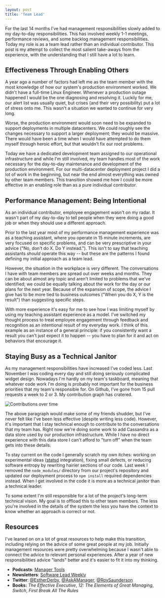 ```yaml
---
layout: post
title: 'Team Lead'
---
```


For the last 14 months I've had management responsibilities slowly added to my day-to-day responsibilities.  This has involved weekly 1-1 meetings, performance reviews, and some backlog management responsibilities.  Today my role is as a team lead rather than an individual contributor.  This post is my attempt to collect the most salient take-aways from the experience, with the understanding that I still have a lot to learn.

## Effectiveness Through Enabling Others

A year ago a number of factors had left me as the team member with the most knowledge of how our system's production environment worked.  We didn't have a full-time Linux Engineer.  Whenever a production outage happened I would be the one diagnosing and resolving it.  Luckily for me, our alert list was usually quiet, but crises (and their very possibility) put a lot of stress onto me.  This wasn't a situation we wanted to continue for very long.

Worse, the production environment would soon need to be expanded to support deployments in multiple datacenters.  We could roughly see the changes necessary to support a larger deployment; they would be massive.  There would have been a time when I would have attempted to do them myself through heroic effort, but that wouldn't fix our root problems.

Today we have a dedicated development team assigned to our operational infrastructure and while I'm still involved, my team handles most of the work necessary for the day-to-day maintenance and development of the production environment.  For our multi-datacenter deployment project I did a lot of work in the beginning, but near the end almost everything was owned by other team members.  This transition showed me how I could be more effective in an enabling role than as a pure individual contributor.

## Performance Management: Being Intentional

As an individual contributor, employee engagement wasn't on my radar.  It wasn't part of my day-to-day to tell people when they were doing a good job or when they should use a different approach.

Prior to the last year most of my performance management experience was as a teaching assistant, where you operate in 15 minute increments, are very focused on specific problems, and can be very prescriptive in your advice ("No, don't do X.  Do Y instead.").  This isn't to say that teaching assistants _should_ operate this way -- but these are the patterns I found defining my initial approach as a team lead.

However, the situation in the workplace is very different.  The conversations I have with team members are spread out over weeks and months.  They can be about almost any topic and aren't limited to problems that we've identified; we could be equally talking about the work for the day or our plans for the next year.  Because of the expansion of scope, the advice I give has to be more tied to business outcomes ("When you do X, Y is the result") than suggesting specific steps.

With more experience it's easy for me to see how I was limiting myself by using my teaching assistant experience as a model.  I've switched my thought process to treat employee engagement through feedback and recognition as an intentional result of my everyday work.  I think of this example as an instance of a general principle: if you consistently want a result you can't just expect it to happen -- you have to plan for it and act on behaviors that encourage it.

## Staying Busy as a Technical Janitor

As my management responsibilities have increased I've coded less.  Last November I was coding every day and still doing seriously complicated widget design.  Nowadays I'm hardly on my team's taskboard, meaning that whatever code work I'm doing is probably not important for the business priorities that my team's responsible for.  On Github, I've gone from 15 pull requests a week to 2 or 3.  My contribution graph has cratered.

![Contributions over time](http://static.davehking.com/2013-10-27-contributions-over-time.png)

The above paragraph would make some of my friends shudder, but I've never felt like I've been less effective (despite writing less code).  However, it's important that I stay technical enough to contribute to the conversations that my team has.  Right now we're doing some work to add Cassandra as a data store used by our production infrastructure.  While I have no direct experience with this data store I can't afford to "turn off" when the team gets into these details.

To stay current on the code I generally scratch my own itches: working on experimental ideas ([statsd](https://github.com/etsy/statsd/) integration), fixing small defects, or reducing software entropy by rewriting hairier sections of our code.  Last week I removed the `node_modules/` directory from our project's repository and updated our deployment process to `npm install` required dependencies instead.  When I get involved in the code it is more as a technical janitor than a technical leader.

To some extent I'm still responsible for a lot of the project's long-term technical vision.  My goal is to offload this to other team members.  The less you're involved in the details of the system the less you have the context to know whether an approach is correct or not.

## Resources

I've leaned on on a lot of great resources to help make this transition, including relying on the advice of some great people at my job.  Initially management resources were pretty overwhelming because I wasn't able to connect the advice to relevant personal experiences.  After a year of new responsibilities advice "lands" better and it's easier to fit it into my thinking.

* **Podcasts**: [Manager Tools](http://www.manager-tools.com/)
* **Newsletters**: [Software Lead Weekly](http://softwareleadweekly.com/)
* **Twitter**: [@EstherDerby](https://www.twitter.com/EstherDerby), [@AskAManager](https://www.twitter.com/AskAManager), [@RoySaunderson](https://www.twitter.com/RoySaunderson)
* **Books:** _The Effective Executive_, _12: The Elements of Great Managing_, _Switch_, _First Break All The Rules_
